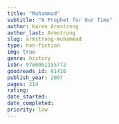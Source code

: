 ```yaml
---
title: "Muhammad"
subtitle: "A Prophet for Our Time"
author: Karen Armstrong
author_last: Armstrong
slug: armstrong-muhammad
type: non-fiction
img: true
genre: history
isbn: 9780061155772
goodreads_id: 81416
publish_year: 2007
pages: 214
rating: 
date_started:
date_completed:
priority: low
---
```


